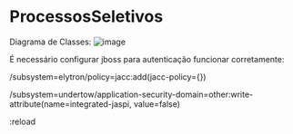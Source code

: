 # ProcessosSeletivos
Diagrama de Classes:
![image](https://github.com/Welington156/ProcessosSeletivos/assets/52759304/740f1b32-8e6b-459b-ae7a-28913df28dc0)

É necessário configurar jboss para autenticação funcionar corretamente:

/subsystem=elytron/policy=jacc:add(jacc-policy={})

/subsystem=undertow/application-security-domain=other:write-attribute(name=integrated-jaspi, value=false)

:reload
